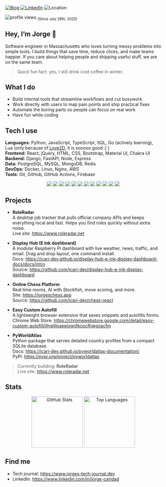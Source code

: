 <p align="center">

[![Blog](https://img.shields.io/badge/Blog-Jorge%27s%20Tech%20Journal-1f6feb?logo=read.cv)](https://www.jorges-tech-journal.dev/)
[![LinkedIn](https://img.shields.io/badge/LinkedIn-Connect-0a66c2?logo=linkedin&logoColor=white)](https://www.linkedin.com/in/jorge-caridad)
![Location](https://img.shields.io/badge/Location-Massachusetts-2ea043)

</p>

<img src="https://komarev.com/ghpvc/?username=jcari-dev&label=Profile%20views&color=0e75b6&style=flat" alt="profile views" /> <sub>(Since July 28th, 2025)</sub>


## Hey, I’m Jorge 👋

Software engineer in Massachusetts who loves turning messy problems into simple tools. I build things that save time, reduce clicks, and make teams happier. If you care about helping people and shipping useful stuff, we are on the same team.

> Quick fun fact: yes, I still drink iced coffee in winter.

## What I do
- Build internal tools that streamline workflows and cut busywork
- Work directly with users to map pain points and ship practical fixes
- Automate the boring parts so people can focus on real work
- Have fun while coding

## Tech I use
**Languages:** Python, JavaScript, TypeScript, SQL, Go (actively learning), Lua (only because of [Love2D](https://love2d.org), it is sooooo good :) )  
**Frontend:** React, jQuery, HTML, CSS, Bootstrap, Material UI, Chakra UI  
**Backend:** Django, FastAPI, Node, Express  
**Data:** PostgreSQL, MySQL, MongoDB, Redis  
**DevOps:** Docker, Linux, Nginx, AWS  
**Tools:** Git, GitHub, GitHub Actions, Firebase

<p align="center">
  <img src="https://img.shields.io/badge/Python-3776ab?logo=python&logoColor=white" />
  <img src="https://img.shields.io/badge/Django-092e20?logo=django&logoColor=white" />
  <img src="https://img.shields.io/badge/React-20232a?logo=react&logoColor=61DAFB" />
  <img src="https://img.shields.io/badge/TypeScript-3178c6?logo=typescript&logoColor=white" />
  <img src="https://img.shields.io/badge/Go-00ADD8?logo=go&logoColor=white" />
  <img src="https://img.shields.io/badge/Lua-2C2D72?logo=lua&logoColor=white" />
  <a href="https://love2d.org"><img src="https://img.shields.io/badge/Love2D-000000" /></a>
  <img src="https://img.shields.io/badge/PostgreSQL-4169e1?logo=postgresql&logoColor=white" />
  <img src="https://img.shields.io/badge/Redis-DC382D?logo=redis&logoColor=white" />
  <img src="https://img.shields.io/badge/Docker-2496ed?logo=docker&logoColor=white" />
  <img src="https://img.shields.io/badge/Linux-000000?logo=linux&logoColor=white" />
  <img src="https://img.shields.io/badge/AWS-232f3e?logo=amazon-aws&logoColor=white" />
</p>

## Projects
- **RoleRadar**  
  A desktop job tracker that pulls official company APIs and keeps everything local and fast. Helps you find roles quickly without extra noise.  
  Live site: https://www.roleradar.net

- **Display Hub (E Ink dashboard)**  
  A modular Raspberry Pi dashboard with live weather, news, traffic, and email. Drag and drop layout, one command install.  
  Docs: https://jcari-dev.github.io/display-hub-e-ink-display-dashboard-docs/docs/intro  
  Source: https://github.com/jcari-dev/display-hub-e-ink-display-dashboard

- **Online Chess Platform**  
  Real time rooms, AI with Stockfish, move scoring, and more.  
  Site: https://jorgeschess.app  
  Source: https://github.com/jcari-dev/chess-react

- **Easy Custom Autofill**  
  A lightweight browser extension that saves snippets and autofills forms.  
  Chrome Web Store: https://chromewebstore.google.com/detail/easy-custom-autofill/ilhgjljloaeeiognllkcpcfhiegoacfm

- **PyWorldAtlas**  
  Python package that serves detailed country profiles from a compact SQLite database.  
  Docs: https://jcari-dev.github.io/pyworldatlas-documentation/  
  PyPI: https://pypi.org/project/pyworldatlas  

> Currently building: **RoleRadar**  
> Live site: https://www.roleradar.net

## Stats
<div align="center">

  <img height="165" src="https://github-readme-stats.vercel.app/api?username=jcari-dev&show_icons=true&hide_title=true&rank_icon=github&include_all_commits=true&theme=transparent&hide_border=true" alt="GitHub Stats" />

  <img height="165" src="https://github-readme-stats.vercel.app/api/top-langs/?username=jcari-dev&layout=compact&langs_count=8&theme=transparent&hide_border=true" alt="Top Languages" />

</div>

## Find me
- Tech journal: https://www.jorges-tech-journal.dev  
- LinkedIn: https://www.linkedin.com/in/jorge-caridad  
